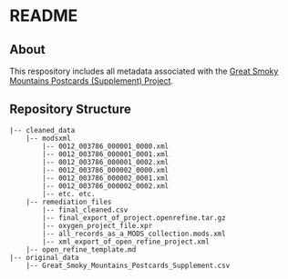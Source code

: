 # README

## About

This respository includes all metadata associated with the [Great Smoky Mountains Postcards (Supplement) Project](https://wiki.lib.utk.edu/pages/viewpage.action?pageId=3539057).

## Repository Structure

```
|-- cleaned_data
    |-- modsxml
        |-- 0012_003786_000001_0000.xml 
        |-- 0012_003786_000001_0001.xml
        |-- 0012_003786_000001_0002.xml
        |-- 0012_003786_000002_0000.xml
        |-- 0012_003786_000002_0001.xml
        |-- 0012_003786_000002_0002.xml
        |-- etc. etc.
    |-- remediation_files
        |-- final_cleaned.csv
        |-- final_export_of_project.openrefine.tar.gz
        |-- oxygen_project_file.xpr
        |-- all_records_as_a_MODS_collection.mods.xml
        |-- xml_export_of_open_refine_project.xml
	|-- open_refine_template.md
|-- original_data
    |-- Great_Smoky_Mountains_Postcards_Supplement.csv

```
